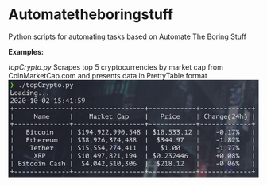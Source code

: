 # Automatetheboringstuff
Python scripts for automating tasks based on Automate The Boring Stuff

**Examples:**

*topCrypto.py*
Scrapes top 5 cryptocurrencies by market cap from CoinMarketCap.com and presents data in PrettyTable format
![topCrypto.py](images/topCrypto.png)
